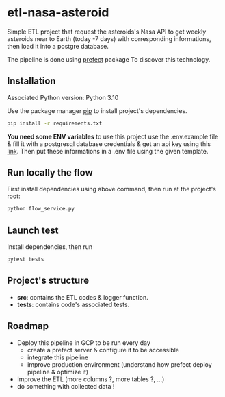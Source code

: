 # etl-nasa-asteroid

Simple ETL project that request the asteroids's Nasa API to get weekly asteroids near to Earth (today -7 days) with corresponding informations, then load it 
into a postgre database.

The pipeline is done using [prefect](https://www.prefect.io/) package To discover this technology.

## Installation

Associated Python version: Python 3.10

Use the package manager [pip](https://pip.pypa.io/en/stable/) to install project's dependencies.

```bash
pip install -r requirements.txt
```

**You need some ENV variables** to use this project use the .env.example file & fill it with a postgresql database 
credentials & get an api key using this [link](https://api.nasa.gov/).
Then put these informations in a .env file using the given template.


## Run locally the flow

First install dependencies using above command, then run at the project's root:
```bash
python flow_service.py
```

## Launch test

Install dependencies, then run 
```bash
pytest tests
```

## Project's structure

- **src**: contains the ETL codes & logger function.
- **tests**: contains code's associated tests.


## Roadmap

- Deploy this pipeline in GCP to be run every day
  - create a prefect server & configure it to be accessible
  - integrate this pipeline
  - improve production environment (understand how prefect deploy pipeline & optimize it)
- Improve the ETL (more columns ?, more tables ?, ...)
- do something with collected data !